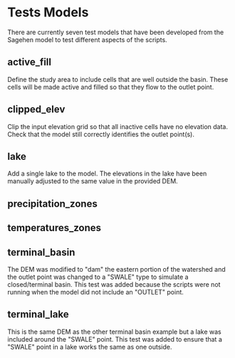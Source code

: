 # Tests Models

There are currently seven test models that have been developed from the Sagehen model to test different aspects of the scripts.

## active_fill

Define the study area to include cells that are well outside the basin.
These cells will be made active and filled so that they flow to the outlet point.

## clipped_elev

Clip the input elevation grid so that all inactive cells have no elevation data.
 Check that the model still correctly identifies the outlet point(s).

## lake

Add a single lake to the model.  The elevations in the lake have been manually adjusted to the same value in the provided DEM.

## precipitation_zones

## temperatures_zones

## terminal_basin
The DEM was modified to "dam" the eastern portion of the watershed and the outlet point was changed to a "SWALE" type to simulate a closed/terminal basin.
This test was added because the scripts were not running when the model did not include an "OUTLET" point.

## terminal_lake
This is the same DEM as the other terminal basin example but a lake was included around the "SWALE" point.
This test was added to ensure that a "SWALE" point in a lake works the same as one outside.